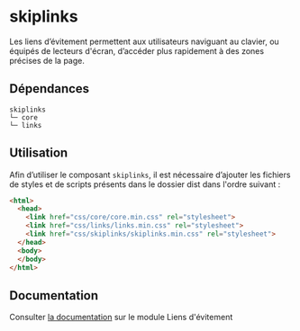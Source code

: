 # skiplinks

Les liens d’évitement permettent aux utilisateurs naviguant au clavier, ou équipés de lecteurs d'écran, d’accéder plus rapidement à des zones précises de la page.

## Dépendances
```shell
skiplinks
└─ core
└─ links
```

## Utilisation
Afin d’utiliser le composant `skiplinks`, il est nécessaire d’ajouter les fichiers de styles et de scripts présents dans le dossier dist dans l'ordre suivant :
```html
<html>
  <head>
    <link href="css/core/core.min.css" rel="stylesheet">
    <link href="css/links/links.min.css" rel="stylesheet">
    <link href="css/skiplinks/skiplinks.min.css" rel="stylesheet">
  </head>
  <body>
  </body>
</html>
```

## Documentation

Consulter [la documentation](https://gouvfr.atlassian.net/wiki/spaces/DB/pages/260014417/Liens+d+vitement+-+Skiplinks) sur le module Liens d'évitement